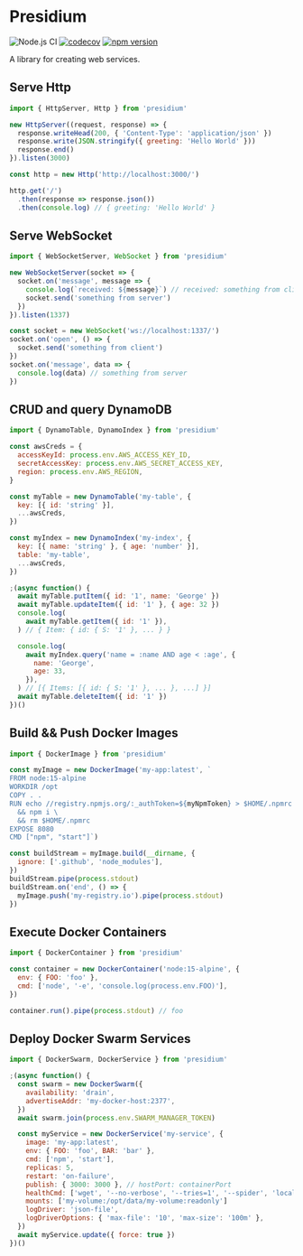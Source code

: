 # Presidium
![Node.js CI](https://github.com/richytong/presidium/workflows/Node.js%20CI/badge.svg?branch=master)
[![codecov](https://codecov.io/gh/richytong/presidium/branch/master/graph/badge.svg)](https://codecov.io/gh/richytong/presidium)
[![npm version](https://img.shields.io/npm/v/presidium.svg?style=flat)](https://www.npmjs.com/package/presidium)

A library for creating web services.

## Serve Http
```javascript
import { HttpServer, Http } from 'presidium'

new HttpServer((request, response) => {
  response.writeHead(200, { 'Content-Type': 'application/json' })
  response.write(JSON.stringify({ greeting: 'Hello World' }))
  response.end()
}).listen(3000)

const http = new Http('http://localhost:3000/')

http.get('/')
  .then(response => response.json())
  .then(console.log) // { greeting: 'Hello World' }
```

## Serve WebSocket
```javascript
import { WebSocketServer, WebSocket } from 'presidium'

new WebSocketServer(socket => {
  socket.on('message', message => {
    console.log(`received: ${message}`) // received: something from client
    socket.send('something from server')
  })
}).listen(1337)

const socket = new WebSocket('ws://localhost:1337/')
socket.on('open', () => {
  socket.send('something from client')
})
socket.on('message', data => {
  console.log(data) // something from server
})
```

## CRUD and query DynamoDB
```javascript
import { DynamoTable, DynamoIndex } from 'presidium'

const awsCreds = {
  accessKeyId: process.env.AWS_ACCESS_KEY_ID,
  secretAccessKey: process.env.AWS_SECRET_ACCESS_KEY,
  region: process.env.AWS_REGION,
}

const myTable = new DynamoTable('my-table', {
  key: [{ id: 'string' }],
  ...awsCreds,
})

const myIndex = new DynamoIndex('my-index', {
  key: [{ name: 'string' }, { age: 'number' }],
  table: 'my-table',
  ...awsCreds,
})

;(async function() {
  await myTable.putItem({ id: '1', name: 'George' })
  await myTable.updateItem({ id: '1' }, { age: 32 })
  console.log(
    await myTable.getItem({ id: '1' }),
  ) // { Item: { id: { S: '1' }, ... } }

  console.log(
    await myIndex.query('name = :name AND age < :age', {
      name: 'George',
      age: 33,
    }),
  ) // [{ Items: [{ id: { S: '1' }, ... }, ...] }]
  await myTable.deleteItem({ id: '1' })
})()
```

## Build && Push Docker Images
```javascript
import { DockerImage } from 'presidium'

const myImage = new DockerImage('my-app:latest', `
FROM node:15-alpine
WORKDIR /opt
COPY . .
RUN echo //registry.npmjs.org/:_authToken=${myNpmToken} > $HOME/.npmrc \
  && npm i \
  && rm $HOME/.npmrc
EXPOSE 8080
CMD ["npm", "start"]`)

const buildStream = myImage.build(__dirname, {
  ignore: ['.github', 'node_modules'],
})
buildStream.pipe(process.stdout)
buildStream.on('end', () => {
  myImage.push('my-registry.io').pipe(process.stdout)
})
```

## Execute Docker Containers
```javascript
import { DockerContainer } from 'presidium'

const container = new DockerContainer('node:15-alpine', {
  env: { FOO: 'foo' },
  cmd: ['node', '-e', 'console.log(process.env.FOO)'],
})

container.run().pipe(process.stdout) // foo
```

## Deploy Docker Swarm Services
```javascript
import { DockerSwarm, DockerService } from 'presidium'

;(async function() {
  const swarm = new DockerSwarm({
    availability: 'drain',
    advertiseAddr: 'my-docker-host:2377',
  })
  await swarm.join(process.env.SWARM_MANAGER_TOKEN)

  const myService = new DockerService('my-service', {
    image: 'my-app:latest',
    env: { FOO: 'foo', BAR: 'bar' },
    cmd: ['npm', 'start'],
    replicas: 5,
    restart: 'on-failure',
    publish: { 3000: 3000 }, // hostPort: containerPort
    healthCmd: ['wget', '--no-verbose', '--tries=1', '--spider', 'localhost:3000'],
    mounts: ['my-volume:/opt/data/my-volume:readonly']
    logDriver: 'json-file',
    logDriverOptions: { 'max-file': '10', 'max-size': '100m' },
  })
  await myService.update({ force: true })
})()
```
